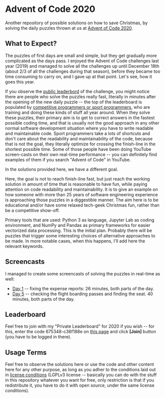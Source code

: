 # Advent of Code 2020

Another repository of possible solutions on how to save Christmas, by solving the daily puzzles thrown at us at [Advent of Code 2020](https://adventofcode.com/).

## What to Expect?

The puzzles of first days are small and simple, but they get gradually more complicated as the days pass. I enjoyed the Advent of Code challenges last year (2019) and managed to solve all the challenges up until December 18th (about 2/3 of all the challenges during that season), before they became too time consuming to carry on, and I gave up at that point. Let's see, how it goes this year.

If you observe the [public leaderbord](https://adventofcode.com/2020/leaderboard) of the challenge, you might notice there are people who solve the puzzles really fast, literally in minutes after the opening of the new daily puzzle -- the top of the leaderboard is populated by [competitive programmers or sport programmers](https://en.wikipedia.org/wiki/Competitive_programming), who are training and doing these kinds of stuff all year around. When they solve these puzzles, their primary aim is to get to correct answers in the fastest possible coding time, and that is usually not the good approach in any other normal software development situation where you have to write readable and maintainable code. Sport programmers take a lots of shortcuts and don't care about the readability and maintainability of the code, because that is not the goal, they literally optimize for crossing the finish-line in the shortest possible time. Some of those people have been doing YouTube screen-casts on their own real-time performance -- you can definitely find examples of them if you search "Advent of Code" in YouTube.

In the solutions provided here, we have a different goal.

Here, the goal is not to reach finish-line fast, but just reach the working solution in amount of time that is reasonable to have fun, while paying attention on code readability and maintainability. It is to give an example on how someone with more than 25 years of software engineering experience is approaching those puzzles in a diggestible manner. The aim here is to be educational and/or have some relaxed tech-geek Christmas fun, rather than be a competitive show-off.

Primary tools that are used: Python 3 as language, Jupyter Lab as coding environment, and NumPy and Pandas as primary frameworks for easier vectorized data processing. This is the initial plan. Probably there will be puzzles that trigger some interesting choices of alternative approaches to be made. In more notable cases, when this happens, I'll add here the relevant keywords.

## Screencasts

I managed to create some screencasts of solving the puzzles in real-time as well:
- [Day 1](https://youtu.be/uVpnJURhRRs) -- fixing the expense reports: 26 minutes, both parts of the day.
- [Day 5](https://youtu.be/tDpkhOmM6Ps) -- checking the flight boarding passes and finding the seat. 40 minutes, both parts of the day.

## Leaderboard

Feel free to join with my "Private Leaderboard" for 2020 if you wish -- for this, enter the code 675348-c36f188e on [this page](https://adventofcode.com/2020/leaderboard/private) and click **[Join]** button (you have to be logged in there).

## Usage Terms

Feel free to observe the solutions here or use the code and other content here for any other purpose, as long as you adher to the conditions laid out in [license conditions](https://github.com/askoseeba/aoc2020/blob/main/LICENSE) (LGPLv3 license -- basically you can do with the stuff in this repository whatever you want for free, only restriction is that if you redistribute it, you have to do it with open source, under the same license conditions).
